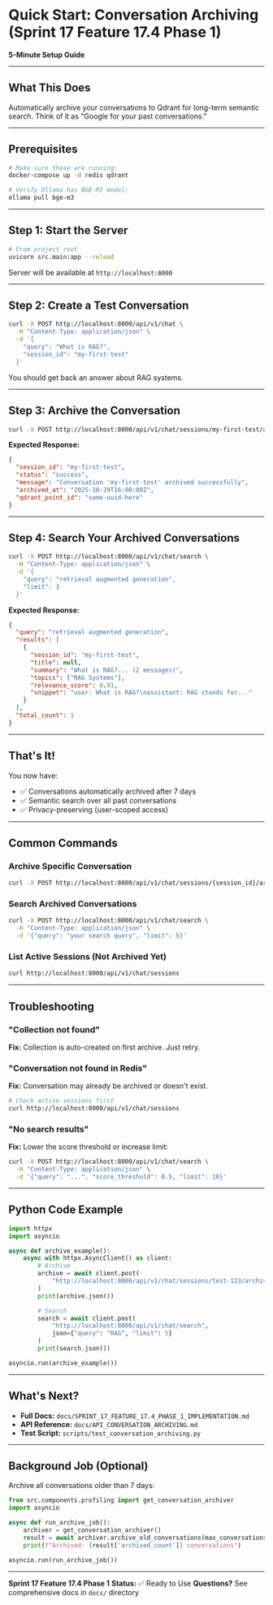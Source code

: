 # Quick Start: Conversation Archiving (Sprint 17 Feature 17.4 Phase 1)

**5-Minute Setup Guide**

---

## What This Does

Automatically archive your conversations to Qdrant for long-term semantic search. Think of it as "Google for your past conversations."

---

## Prerequisites

```bash
# Make sure these are running:
docker-compose up -d redis qdrant

# Verify Ollama has BGE-M3 model:
ollama pull bge-m3
```

---

## Step 1: Start the Server

```bash
# From project root
uvicorn src.main:app --reload
```

Server will be available at `http://localhost:8000`

---

## Step 2: Create a Test Conversation

```bash
curl -X POST http://localhost:8000/api/v1/chat \
  -H "Content-Type: application/json" \
  -d '{
    "query": "What is RAG?",
    "session_id": "my-first-test"
  }'
```

You should get back an answer about RAG systems.

---

## Step 3: Archive the Conversation

```bash
curl -X POST http://localhost:8000/api/v1/chat/sessions/my-first-test/archive
```

**Expected Response:**
```json
{
  "session_id": "my-first-test",
  "status": "success",
  "message": "Conversation 'my-first-test' archived successfully",
  "archived_at": "2025-10-29T16:00:00Z",
  "qdrant_point_id": "some-uuid-here"
}
```

---

## Step 4: Search Your Archived Conversations

```bash
curl -X POST http://localhost:8000/api/v1/chat/search \
  -H "Content-Type: application/json" \
  -d '{
    "query": "retrieval augmented generation",
    "limit": 3
  }'
```

**Expected Response:**
```json
{
  "query": "retrieval augmented generation",
  "results": [
    {
      "session_id": "my-first-test",
      "title": null,
      "summary": "What is RAG?... (2 messages)",
      "topics": ["RAG Systems"],
      "relevance_score": 0.91,
      "snippet": "user: What is RAG?\nassistant: RAG stands for..."
    }
  ],
  "total_count": 1
}
```

---

## That's It!

You now have:
- ✅ Conversations automatically archived after 7 days
- ✅ Semantic search over all past conversations
- ✅ Privacy-preserving (user-scoped access)

---

## Common Commands

### Archive Specific Conversation
```bash
curl -X POST http://localhost:8000/api/v1/chat/sessions/{session_id}/archive
```

### Search Archived Conversations
```bash
curl -X POST http://localhost:8000/api/v1/chat/search \
  -H "Content-Type: application/json" \
  -d '{"query": "your search query", "limit": 5}'
```

### List Active Sessions (Not Archived Yet)
```bash
curl http://localhost:8000/api/v1/chat/sessions
```

---

## Troubleshooting

### "Collection not found"
**Fix:** Collection is auto-created on first archive. Just retry.

### "Conversation not found in Redis"
**Fix:** Conversation may already be archived or doesn't exist.
```bash
# Check active sessions first
curl http://localhost:8000/api/v1/chat/sessions
```

### "No search results"
**Fix:** Lower the score threshold or increase limit:
```bash
curl -X POST http://localhost:8000/api/v1/chat/search \
  -H "Content-Type: application/json" \
  -d '{"query": "...", "score_threshold": 0.5, "limit": 10}'
```

---

## Python Code Example

```python
import httpx
import asyncio

async def archive_example():
    async with httpx.AsyncClient() as client:
        # Archive
        archive = await client.post(
            "http://localhost:8000/api/v1/chat/sessions/test-123/archive"
        )
        print(archive.json())

        # Search
        search = await client.post(
            "http://localhost:8000/api/v1/chat/search",
            json={"query": "RAG", "limit": 5}
        )
        print(search.json())

asyncio.run(archive_example())
```

---

## What's Next?

- **Full Docs:** `docs/SPRINT_17_FEATURE_17.4_PHASE_1_IMPLEMENTATION.md`
- **API Reference:** `docs/API_CONVERSATION_ARCHIVING.md`
- **Test Script:** `scripts/test_conversation_archiving.py`

---

## Background Job (Optional)

Archive all conversations older than 7 days:

```python
from src.components.profiling import get_conversation_archiver
import asyncio

async def run_archive_job():
    archiver = get_conversation_archiver()
    result = await archiver.archive_old_conversations(max_conversations=100)
    print(f"Archived: {result['archived_count']} conversations")

asyncio.run(run_archive_job())
```

---

**Sprint 17 Feature 17.4 Phase 1**
**Status:** ✅ Ready to Use
**Questions?** See comprehensive docs in `docs/` directory
